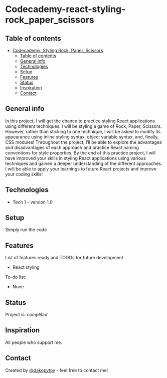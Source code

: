 # Codecademy-react-styling-rock_paper_scissors

## Table of contents
- [Codecademy: Styling Rock, Paper, Scissors](#Codecademy-react-styling-rock_paper_scissors)
  - [Table of contents](#table-of-contents)
  - [General info](#general-info)
  - [Technologies](#technologies)
  - [Setup](#setup)
  - [Features](#features)
  - [Status](#status)
  - [Inspiration](#inspiration)
  - [Contact](#contact)

## General info
In this project, I will get the chance to practice styling React applications using different techniques.
I will be styling a game of Rock, Paper, Scissors. However, rather than sticking to one technique, I will be asked to modify its appearance using inline styling syntax, object variable syntax, and, finally, CSS modules!
Throughout the project, I’ll be able to explore the advantages and disadvantages of each approach and practice React naming conventions for style properties.
By the end of this practice project, I will have improved your skills in styling React applications using various techniques and gained a deeper understanding of the different approaches. I will be able to apply your learnings to future React projects and improve your coding skills!

## Technologies
* Tech 1 - version 1.0

## Setup
Simply run the code

## Features
List of features ready and TODOs for future development
* React styling

To-do list:
* None

## Status
Project is: _complited_

## Inspiration
All people who support me.

## Contact
Created by [@dakopytov](https://twitter.com/dakopytov) - feel free to contact me!
